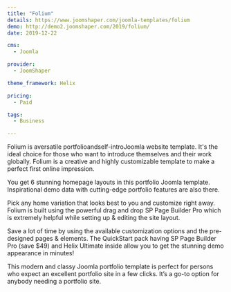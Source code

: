 ```yaml
---
title: "Folium"
details: https://www.joomshaper.com/joomla-templates/folium
demo: http://demo2.joomshaper.com/2019/folium/
date: 2019-12-22

cms: 
  - Joomla

provider:
  - JoomShaper

theme_framework: Helix

pricing:
  - Paid

tags:
  - Business

---
```


Folium is aversatile portfolioandself-introJoomla website template. It's the ideal choice for those who want to introduce themselves and their work globally. Folium is a creative and highly customizable template to make a perfect first online impression.

You get 6 stunning homepage layouts in this portfolio Joomla template. Inspirational demo data with cutting-edge portfolio features are also there.

Pick any home variation that looks best to you and customize right away. Folium is built using the powerful drag and drop SP Page Builder Pro which is extremely helpful while setting up & editing the site layout.

Save a lot of time by using the available customization options and the pre-designed pages & elements. The QuickStart pack having SP Page Builder Pro (save $49) and Helix Ultimate inside allow you to get the stunning demo appearance in minutes!

This modern and classy Joomla portfolio template is perfect for persons who expect an excellent portfolio site in a few clicks. It’s a go-to option for anybody needing a portfolio site.



